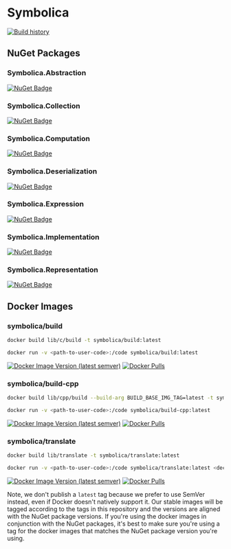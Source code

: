 # Symbolica

[![Build history](https://buildstats.info/github/chart/SymbolicaDev/Symbolica?branch=master)](https://github.com/SymbolicaDev/Symbolica/actions)

## NuGet Packages

### Symbolica.Abstraction

[![NuGet Badge](https://buildstats.info/nuget/Symbolica.Abstraction)](https://www.nuget.org/packages/Symbolica.Abstraction/)

### Symbolica.Collection

[![NuGet Badge](https://buildstats.info/nuget/Symbolica.Collection)](https://www.nuget.org/packages/Symbolica.Collection/)

### Symbolica.Computation

[![NuGet Badge](https://buildstats.info/nuget/Symbolica.Computation)](https://www.nuget.org/packages/Symbolica.Computation/)

### Symbolica.Deserialization

[![NuGet Badge](https://buildstats.info/nuget/Symbolica.Deserialization)](https://www.nuget.org/packages/Symbolica.Deserialization/)

### Symbolica.Expression

[![NuGet Badge](https://buildstats.info/nuget/Symbolica.Expression)](https://www.nuget.org/packages/Symbolica.Expression/)

### Symbolica.Implementation

[![NuGet Badge](https://buildstats.info/nuget/Symbolica.Implementation)](https://www.nuget.org/packages/Symbolica.Implementation/)

### Symbolica.Representation

[![NuGet Badge](https://buildstats.info/nuget/Symbolica.Representation)](https://www.nuget.org/packages/Symbolica.Representation/)

## Docker Images

### symbolica/build

```sh
docker build lib/c/build -t symbolica/build:latest
```

```sh
docker run -v <path-to-user-code>:/code symbolica/build:latest
```

[![Docker Image Version (latest semver)](https://img.shields.io/docker/v/symbolica/build?sort=semver&logo=Docker)](https://hub.docker.com/repository/docker/symbolica/build)
[![Docker Pulls](https://img.shields.io/docker/pulls/symbolica/build?logo=Docker&label=pulls)](https://hub.docker.com/repository/docker/symbolica/build)

### symbolica/build-cpp

```sh
docker build lib/cpp/build --build-arg BUILD_BASE_IMG_TAG=latest -t symbolica/build-cpp:latest
```

```sh
docker run -v <path-to-user-code>:/code symbolica/build-cpp:latest
```

[![Docker Image Version (latest semver)](https://img.shields.io/docker/v/symbolica/build-cpp?sort=semver&logo=Docker)](https://hub.docker.com/repository/docker/symbolica/build-cpp)
[![Docker Pulls](https://img.shields.io/docker/pulls/symbolica/build-cpp?logo=Docker&label=pulls)](https://hub.docker.com/repository/docker/symbolica/build-cpp)

### symbolica/translate

```sh
docker build lib/translate -t symbolica/translate:latest
```

```sh
docker run -v <path-to-user-code>:/code symbolica/translate:latest <declarations>
```

[![Docker Image Version (latest semver)](https://img.shields.io/docker/v/symbolica/translate?sort=semver&logo=Docker)](https://hub.docker.com/repository/docker/symbolica/translate)
[![Docker Pulls](https://img.shields.io/docker/pulls/symbolica/translate?logo=Docker&label=pulls)](https://hub.docker.com/repository/docker/symbolica/translate)

Note, we don't publish a `latest` tag because we prefer to use SemVer instead, even if Docker doesn't natively support it.
Our stable images will be tagged according to the tags in this repository and the versions are aligned with the NuGet package versions.
If you're using the docker images in conjunction with the NuGet packages, it's best to make sure you're using a tag for the docker images that matches the NuGet package version you're using.
